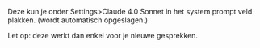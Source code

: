 Deze kun je onder Settings>Claude 4.0 Sonnet in het system prompt veld plakken. (wordt automatisch opgeslagen.)
 
Let op: deze werkt dan enkel voor je nieuwe gesprekken.
